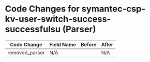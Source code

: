 # Code Changes for symantec-csp-kv-user-switch-success-successfulsu (Parser)

| Code Change | Field Name | Before | After |
|-------------|------------|--------|-------|
| removed_parser | N/A |  | N/A |